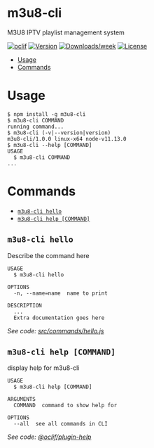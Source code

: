 m3u8-cli
========

M3U8 IPTV playlist management system

[![oclif](https://img.shields.io/badge/cli-oclif-brightgreen.svg)](https://oclif.io)
[![Version](https://img.shields.io/npm/v/m3u8-cli.svg)](https://npmjs.org/package/m3u8-cli)
[![Downloads/week](https://img.shields.io/npm/dw/m3u8-cli.svg)](https://npmjs.org/package/m3u8-cli)
[![License](https://img.shields.io/npm/l/m3u8-cli.svg)](https://github.com/alessandrojean/m3u8-cli/blob/master/package.json)

<!-- toc -->
* [Usage](#usage)
* [Commands](#commands)
<!-- tocstop -->
# Usage
<!-- usage -->
```sh-session
$ npm install -g m3u8-cli
$ m3u8-cli COMMAND
running command...
$ m3u8-cli (-v|--version|version)
m3u8-cli/1.0.0 linux-x64 node-v11.13.0
$ m3u8-cli --help [COMMAND]
USAGE
  $ m3u8-cli COMMAND
...
```
<!-- usagestop -->
# Commands
<!-- commands -->
* [`m3u8-cli hello`](#m3u8-cli-hello)
* [`m3u8-cli help [COMMAND]`](#m3u8-cli-help-command)

## `m3u8-cli hello`

Describe the command here

```
USAGE
  $ m3u8-cli hello

OPTIONS
  -n, --name=name  name to print

DESCRIPTION
  ...
  Extra documentation goes here
```

_See code: [src/commands/hello.js](https://github.com/alessandrojean/m3u8-cli/blob/v1.0.0/src/commands/hello.js)_

## `m3u8-cli help [COMMAND]`

display help for m3u8-cli

```
USAGE
  $ m3u8-cli help [COMMAND]

ARGUMENTS
  COMMAND  command to show help for

OPTIONS
  --all  see all commands in CLI
```

_See code: [@oclif/plugin-help](https://github.com/oclif/plugin-help/blob/v2.1.6/src/commands/help.ts)_
<!-- commandsstop -->
